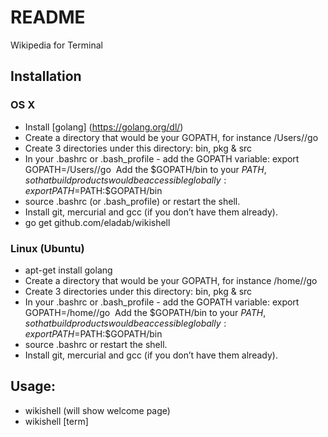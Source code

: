 # README #

Wikipedia for Terminal

## Installation ##

### OS X ###

* Install [golang] (https://golang.org/dl/)
* Create a directory that would be your GOPATH, for instance /Users/<username>/go 
* Create 3 directories under this directory: bin, pkg & src 
* In your .bashrc or .bash_profile - add the GOPATH variable:
  export GOPATH=/Users/<username>/go 
  Add the $GOPATH/bin to your $PATH, so that build products would be accessible globally:
  export PATH=$PATH:$GOPATH/bin
* source .bashrc (or .bash_profile) or restart the shell.
* Install git, mercurial and gcc (if you don’t have them already).
* go get github.com/eladab/wikishell

### Linux (Ubuntu) ###

* apt-get install golang
* Create a directory that would be your GOPATH, for instance /home/<username>/go
* Create 3 directories under this directory: bin, pkg & src
* In your .bashrc or .bash_profile - add the GOPATH variable:
  export GOPATH=/home/<username>/go 
  Add the $GOPATH/bin to your $PATH, so that build products would be accessible globally:
  export PATH=$PATH:$GOPATH/bin
* source .bashrc or restart the shell.
* Install git, mercurial and gcc (if you don’t have them already).

## Usage: ##

* wikishell (will show welcome page)
* wikishell [term]
